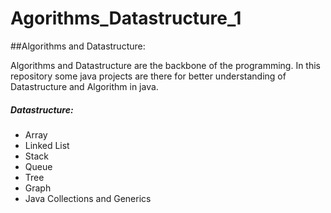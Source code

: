# Agorithms_Datastructure_1
##Algorithms and Datastructure:

Algorithms and Datastructure are the backbone of the programming.
In this repository some java projects are there for better understanding of Datastructure and Algorithm in java.

##### **Datastructure:**
- Array
- Linked List
- Stack
- Queue
- Tree
- Graph
- Java Collections and Generics

